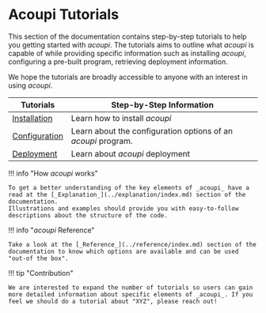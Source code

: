 # Acoupi Tutorials

This section of the documentation contains step-by-step tutorials to help you getting started with _acoupi_.
The tutorials aims to outline what _acoupi_ is capable of while providing specific information such as installing _acoupi_, configuring a pre-built program, retrieving deployment information.

We hope the tutorials are broadly accessible to anyone with an interest in using _acoupi_.

<div class="md-table">
  <table>
    <thead>
      <tr>
        <th>
          <strong>Tutorials</strong>
        </th>
        <th>Step-by-Step Information</th>
      </tr>
    </thead>
    <tbody>
      <tr>
        <td>
          <a href="Installation">Installation</a>
        </td>
        <td>Learn how to install <i>acoupi</i></td>
      </tr>
      <tr>
        <td>
          <a href="Configuration">Configuration</a>
        </td>
        <td>Learn about the configuration options of an <i>acoupi</i> program.</td>
      </tr>
      <tr>
        <td>
          <a href="Deployment">Deployment</a>
        </td>
        <td>Learn about <i>acoupi</i> deployment</td>
      </tr>
    </tbody>
  </table>
</div>

!!! info "How _acoupi_ works"

    To get a better understanding of the key elements of _acoupi_ have a read at the [_Explanation_](../explanation/index.md) section of the documentation.
    Illustrations and examples should provide you with easy-to-follow descriptions about the structure of the code.

!!! info "_acoupi_ Reference"

    Take a look at the [_Reference_](../reference/index.md) section of the documentation to know which options are available and can be used "out-of the box".

!!! tip "Contribution"

    We are interested to expand the number of tutorials so users can gain more detailed information about specific elements of _acoupi_. If you feel we should do a tutorial about "XYZ", please reach out!
